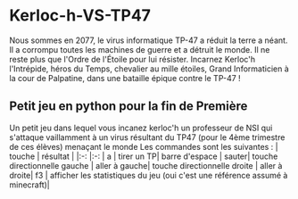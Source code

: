 # Kerloc-h-VS-TP47

Nous sommes en 2077, le virus informatique TP-47 a réduit la terre a néant. Il a corrompu toutes les machines de guerre et a détruit le monde. Il ne reste plus que l'Ordre de l'Étoile pour lui résister. Incarnez Kerloc'h l'Intrépide, héros du Temps, chevalier au mille étoiles, Grand Informaticien à la cour de Palpatine, dans une bataille épique contre le TP-47 ! 

## Petit jeu en python pour la fin de Première

Un petit jeu dans lequel vous incanez kerloc'h un professeur de NSI qui s'attaque vaillamment à un virus résultant du TP47 (pour le 4ème trimestre de ces élèves) menaçant le monde
Les commandes sont les suivantes : 
| touche | résultat |
|:-:    |:-:    |
a        |                     tirer un TP|
barre d'espace  |              sauter|
touche directionnelle gauche |  aller à gauche|
touche directionnelle droite |  aller à droite|
f3                           |  afficher les statistiques du jeu (oui c'est une référence assumé à minecraft)|
